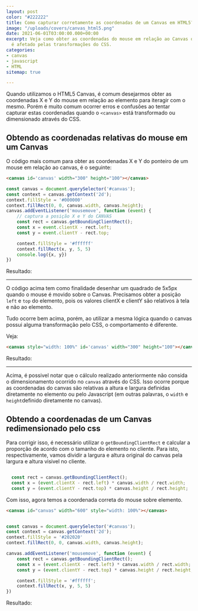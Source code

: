 ```yaml
---
layout: post
color: "#222222"
title: Como capturar corretamente as coordenadas de um Canvas em HTML5?
image: "/uploads/covers/canvas_html5.png"
date: 2021-06-01T03:00:00.000+00:00
excerpt: Veja como obter as coordenadas do mouse em relação ao Canvas quando o mesmo
  é afetado pelas transformações do CSS.
categories:
- canvas
- javascript
- HTML
sitemap: true

---
```

Quando utilizamos o HTML5 Canvas, é comum desejarmos obter as coordenadas X e Y do mouse em relação ao elemento para iteragir com o mesmo. Porém é muito comum ocorrer erros e confusões ao tentar capturar estas coordenadas quando o `<canvas>` está transformado ou dimensionado através do CSS.



## Obtendo as coordenadas relativas do mouse em um Canvas

O código mais comum para obter as coordenadas X e Y do ponteiro de um mouse em relação ao canvas, é o seguinte:

```html
<canvas id='canvas' width="300" height="100"></canvas>
```

```javascript
const canvas = document.querySelector('#canvas');
const context = canvas.getContext('2d');
context.fillStyle = '#000000'
context.fillRect(0, 0, canvas.width, canvas.height);
canvas.addEventListener('mousemove', function (event) {
    // captura a posição X e Y do CANVAS 
    const rect = canvas.getBoundingClientRect();
    const x = event.clientX - rect.left;
    const y = event.clientY - rect.top;

    context.fillStyle = '#ffffff'
    context.fillRect(x, y, 5, 5)
    console.log({x, y})  
})
```


Resultado:
<canvas title="Passe o mouse sobre o Canvas" id='canvas-normal' width="500" height="100"></canvas>


<script>
document.addEventListener('DOMContentLoaded', function () {
    const canvas = document.querySelector('#canvas-normal');
    const context = canvas.getContext('2d');
    context.fillStyle = '#000000'
    context.fillRect(0, 0, canvas.width, canvas.height);
    canvas.addEventListener('mousemove', function (event) {
        const rect = canvas.getBoundingClientRect();
        const x = event.clientX - rect.left;
        const y = event.clientY - rect.top;
        context.fillStyle = '#ffffff'
        context.fillRect(x, y, 5, 5)
        
    })
})
</script>

***

O código acima tem como finalidade desenhar um quadrado de 5x5px quando o mouse é movido sobre o Canvas. Precisamos obter a posição `left` e `top` do elemento, pois os valores clientX e clientY são relativos à tela e não ao elemento.

Tudo ocorre bem acima, porém,
ao utilizar a mesma lógica quando o canvas possui alguma transformação pelo CSS, o comportamento é diferente.

Veja:

```html
<canvas style="width: 100%" id='canvas' width="300" height="100"></canvas>
```


Resultado:

<canvas style="width:  100%" id='canvas-errado' width="500" height="100"></canvas>


<script>
document.addEventListener('DOMContentLoaded', function () {
    const canvas = document.querySelector('#canvas-errado');
    const context = canvas.getContext('2d');
    context.fillStyle = '#000000'
    context.fillRect(0, 0, canvas.width, canvas.height);
    canvas.addEventListener('mousemove', function (event) {
        const rect = canvas.getBoundingClientRect();
        const x = event.clientX - rect.left;
        const y = event.clientY - rect.top;
        context.fillStyle = '#ffffff'
        context.fillRect(x, y, 5, 5)
        
    })
});
</script>

---


Acima, é possivel notar que o cálculo realizado anteriormente não consida o dimensionamento ocorrido no `canvas` através do CSS. Isso ocorre porque as coordenadas do canvas são relativas a altura e largura definidas diretamente no elemento ou pelo Javascript (em outras palavras, o `width` e `height`definido diretamente no canvas).


## Obtendo a coordenadas de um Canvas redimensionado pelo css


Para corrigir isso, é necessário utilizar o `getBoundingClientRect` e calcular a proporção de acordo com o tamanho do elemento no cliente. Para isto, respectivamente, vamos dividir a largura e altura original do canvas pela largura e altura visivel no cliente.


```javascript

  const rect = canvas.getBoundingClientRect();
  const x = (event.clientX - rect.left) * canvas.width / rect.width;
  const y = (event.clientY - rect.top) * canvas.height / rect.height;


```


Com isso, agora temos a coordenada correta do mouse sobre elemento.

```html
<canvas id="canvas" width="600" style="width: 100%"></canvas>
```

```javascript

const canvas = document.querySelector('#canvas');
const context = canvas.getContext('2d');
context.fillStyle = '#202020'
context.fillRect(0, 0, canvas.width, canvas.height);

canvas.addEventListener('mousemove', function (event) {
    const rect = canvas.getBoundingClientRect();
    const x = (event.clientX - rect.left) * canvas.width / rect.width;
    const y = (event.clientY - rect.top) * canvas.height / rect.height;

    context.fillStyle = '#ffffff';
    context.fillRect(x, y, 5, 5)
})
```

Resultado:

<canvas id='canvas-correto' width="600" style="width: 100%"></canvas>

<script>
document.addEventListener('DOMContentLoaded', function (e) {
    const canvas = document.querySelector('#canvas-correto');
    const context = canvas.getContext('2d');
    context.fillStyle = '#202020'
    context.fillRect(0, 0, canvas.width, canvas.height);
    canvas.addEventListener('mousemove', function (event) {

        const rect = canvas.getBoundingClientRect();

        const x = (event.clientX - rect.left) * canvas.width / rect.width;
        const y = (event.clientY - rect.top) * canvas.height / rect.height;

        context.fillStyle = '#ffffff'
        context.fillRect(x, y, 5, 5)

        
    })
});
</script>